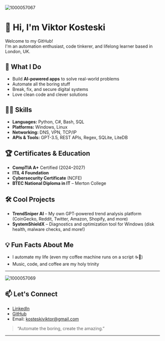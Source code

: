 ![1000057067](https://github.com/user-attachments/assets/7c20fd96-c958-4c4d-8cec-2c1c5e0af45c)

# 👋 Hi, I'm Viktor Kosteski

Welcome to my GitHub!  
I'm an automation enthusiast, code tinkerer, and lifelong learner based in London, UK.

## 🚀 What I Do
- Build **AI-powered apps** to solve real-world problems  
- Automate all the boring stuff  
- Break, fix, and secure digital systems  
- Love clean code and clever solutions

## 🧑‍💻 Skills
- **Languages:** Python, C#, Bash, SQL
- **Platforms:** Windows, Linux
- **Networking:** DNS, VPN, TCP/IP
- **APIs & Tools:** GPT-3.5, REST APIs, Regex, SQLite, LiteDB

## 🏆 Certificates & Education
- **CompTIA A+** Certified (2024–2027)
- **ITIL 4 Foundation**  
- **Cybersecurity Certificate** (NCFE)
- **BTEC National Diploma in IT** – Merton College

## 🛠️ Cool Projects
- **TrendSniper AI** – My own GPT-powered trend analysis platform (CoinGecko, Reddit, Twitter, Amazon, Shopify, and more)
- **SystemShieldX** – Diagnostics and optimization tool for Windows (disk health, malware checks, and more!)

## 💡 Fun Facts About Me
- I automate my life (even my coffee machine runs on a script ☕🤖)
- Music, code, and coffee are my holy trinity
---

![1000057069](https://github.com/user-attachments/assets/7c9363c4-11b1-4437-b872-cb6119740143)

## 📫 Let's Connect

- [LinkedIn](https://linkedin.com/in/viktor-kosteski)
- [GitHub](https://github.com/vkosteski)
- Email: kosteskiviktor@gmail.com

> “Automate the boring, create the amazing.”

---

